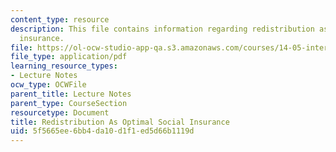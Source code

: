 ```yaml
---
content_type: resource
description: This file contains information regarding redistribution as optimal social
  insurance.
file: https://ol-ocw-studio-app-qa.s3.amazonaws.com/courses/14-05-intermediate-macroeconomics-spring-2013/5f5665ee6bb4da10d1f1ed5d66b1119d_MIT14_05S13_LecNot_redistr.pdf
file_type: application/pdf
learning_resource_types:
- Lecture Notes
ocw_type: OCWFile
parent_title: Lecture Notes
parent_type: CourseSection
resourcetype: Document
title: Redistribution As Optimal Social Insurance
uid: 5f5665ee-6bb4-da10-d1f1-ed5d66b1119d
---
```

